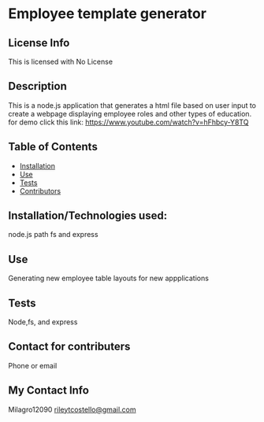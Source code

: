 
  # Employee template generator
  ## License Info
This is licensed with No License 
  
  ## Description
  This is a node.js application that generates a html file based on user input to create a webpage displaying employee roles and other types of education. for demo click this link: https://www.youtube.com/watch?v=hFhbcy-Y8TQ
  ## Table of Contents
  * [Installation](#installation)
  * [Use](#use)
  * [Tests](#tests)
  * [Contributors](#contributors)
  ## Installation/Technologies used:
  node.js path fs and express
  ## Use
  Generating new employee table layouts for new appplications
  ## Tests
  Node,fs, and express
  ## Contact for contributers
  Phone or email
  ## My Contact Info
  Milagro12090
  rileytcostello@gmail.com
  
